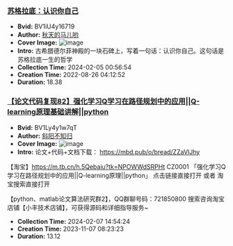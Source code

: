### [苏格拉底：认识你自己](https://www.bilibili.com/video/BV1iU4y16719)
- **Bvid:** BV1iU4y16719
- **Author:** [秋天的马儿哟](https://space.bilibili.com/1180413569)
- **Cover Image:** ![image](http://i1.hdslb.com/bfs/archive/d8816abb02c2571148655141a95eb67895580a97.jpg)
- **Intro:** 古希腊德尔菲神殿的一块石碑上，写着一句话：认识你自己。这句话是苏格拉底一生的哲学
- **Collection Time:** 2024-02-05 00:56:54
- **Creation Time:** 2022-08-26 04:12:52
- **Duration:** 18.38

### [【论文代码复现82】强化学习Q学习在路径规划中的应用||Q-learning原理基础讲解||python](https://www.bilibili.com/video/BV1Ly4y1w7qT)
- **Bvid:** BV1Ly4y1w7qT
- **Author:** [斜阳不知归](https://space.bilibili.com/382738043)
- **Cover Image:** ![image](http://i1.hdslb.com/bfs/archive/20e81124b8a3eb394fb4f7c3360f2fdbccebab5f.jpg)
- **Intro:** 论文+代码+文档下载：
https://mbd.pub/o/bread/ZZaVlJhy

【淘宝】https://m.tb.cn/h.5Qebaiu?tk=NPOWWdSRPHt CZ0001 「强化学习Q学习在路径规划中的应用||Q-learning原理||python」
点击链接直接打开 或者 淘宝搜索直接打开

【python、matlab论文算法研究群2】，QQ群聊号码：721850800
搜索咨询淘宝店铺【小丰技术店铺】，可获得源码和详细指导服务~
- **Collection Time:** 2024-02-07 14:54:24
- **Creation Time:** 2023-11-07 08:23:23
- **Duration:** 13.12


